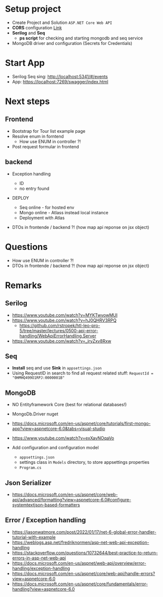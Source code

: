 ﻿# Setup project

- Create Project and Solution `ASP.NET Core Web API`
- **CORS** configuration [Link](https://docs.microsoft.com/en-us/aspnet/core/security/cors?view=aspnetcore-6.0)
- **Serilog** and **Seq**
  - **ps script** for checking and starting mongodb and seq service
- MongoDB driver and configuration (Secrets for Credentials)

# Start App

- Serilog Seq sing: <http://localhost:5341/#/events>
- App: <https://localhost:7269/swagger/index.html>

# Next steps

## Frontend

- Bootstrap for Tour list example page
- Resolve enum in forntend
  - How use ENUM in controller ?!
- Post request formular in frontend

## backend

- Exception handling
  - ID
  - no entry found
- DEPLOY
  - Seq online - for hosted env
  - Mongo online - Atlass instead local instance
  - Deployment with Atlas

- DTOs in frontende / backend ?! (how map api reponse on jsx object)

# Questions

- How use ENUM in controller ?!
- DTOs in frontende / backend ?! (how map api reponse on jsx object)

# Remarks

## Serilog

- <https://www.youtube.com/watch?v=MYKTwvowMUI>
- <https://www.youtube.com/watch?v=hJ0QHRV3RPQ>
  - <https://github.com/rstropek/htl-leo-pro-5/tree/master/lectures/0500-api-error-handling/WebApiErrorHandling.Server>
- <https://www.youtube.com/watch?v=_iryZxv8Rxw>

## Seq

- **Install** seq and use **Sink** in `appsettings.json`
- Using RequestID in search to find all request related stuff: `RequestId = "0HMHQ499O1RPJ:0000001B"`

## MongoDB

- NO Entityframework Core (best for relational databases!)
- MongoDb.Driver nuget
- <https://docs.microsoft.com/en-us/aspnet/core/tutorials/first-mongo-app?view=aspnetcore-6.0&tabs=visual-studio>
- <https://www.youtube.com/watch?v=exXavNOqaVo>

- Add configuration and configuration model
  - `appsettings.json`
  - settings class in `Models` directory, to store appsettings properties
  - `Program.cs`

## Json Serializer

- <https://docs.microsoft.com/en-us/aspnet/core/web-api/advanced/formatting?view=aspnetcore-6.0#configure-systemtextjson-based-formatters>

## Error / Exception handling

- <https://jasonwatmore.com/post/2022/01/17/net-6-global-error-handler-tutorial-with-example>
- <https://weblogs.asp.net/fredriknormen/asp-net-web-api-exception-handling>
- <https://stackoverflow.com/questions/10732644/best-practice-to-return-errors-in-asp-net-web-api>
- <https://docs.microsoft.com/en-us/aspnet/web-api/overview/error-handling/exception-handling>
- <https://docs.microsoft.com/en-us/aspnet/core/web-api/handle-errors?view=aspnetcore-6.0>
- <https://docs.microsoft.com/en-us/aspnet/core/fundamentals/error-handling?view=aspnetcore-6.0>
